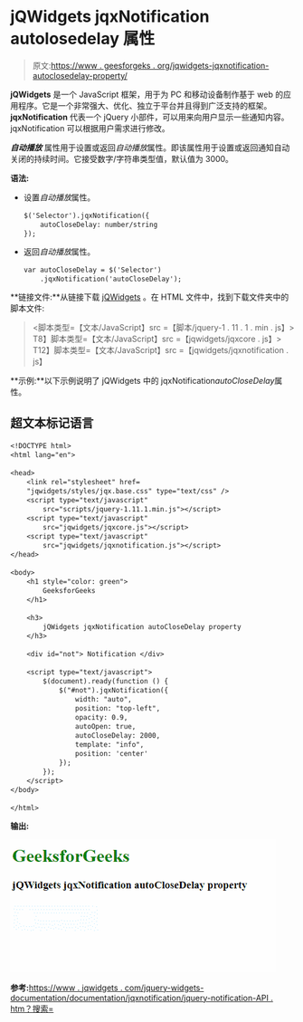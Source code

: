 # jQWidgets jqxNotification autolosedelay 属性

> 原文:[https://www . geesforgeks . org/jqwidgets-jqxnotification-autoclosedelay-property/](https://www.geeksforgeeks.org/jqwidgets-jqxnotification-autoclosedelay-property/)

**jQWidgets** 是一个 JavaScript 框架，用于为 PC 和移动设备制作基于 web 的应用程序。它是一个非常强大、优化、独立于平台并且得到广泛支持的框架。 **jqxNotification** 代表一个 jQuery 小部件，可以用来向用户显示一些通知内容。jqxNotification 可以根据用户需求进行修改。

***自动播放*** 属性用于设置或返回*自动播放*属性。即该属性用于设置或返回通知自动关闭的持续时间。它接受数字/字符串类型值，默认值为 3000。

**语法:**

*   设置*自动播放*属性。

    ```
    $('Selector').jqxNotification({ 
        autoCloseDelay: number/string
    });
    ```

*   返回*自动播放*属性。

    ```
    var autoCloseDelay = $('Selector')
        .jqxNotification('autoCloseDelay');
    ```

**链接文件:**从链接下载 [jQWidgets](https://www.jqwidgets.com/download/Download) 。在 HTML 文件中，找到下载文件夹中的脚本文件:

> <link rel="”stylesheet”" href="”jqwidgets/styles/jqx.base.css”" type="”text/css”">
> <脚本类型=【文本/JavaScript】src =【脚本/jquery-1 . 11 . 1 . min . js】></脚本>
> T8】脚本类型=【文本/JavaScript】src =【jqwidgets/jqxcore . js】></脚本>
> T12】脚本类型=【文本/JavaScript】src =【jqwidgets/jqxnotification . js】

**示例:**以下示例说明了 jQWidgets 中的 jqxNotification*autoCloseDelay*属性。

## 超文本标记语言

```
<!DOCTYPE html>
<html lang="en">

<head>
    <link rel="stylesheet" href=
    "jqwidgets/styles/jqx.base.css" type="text/css" />
    <script type="text/javascript" 
        src="scripts/jquery-1.11.1.min.js"></script>
    <script type="text/javascript" 
        src="jqwidgets/jqxcore.js"></script>
    <script type="text/javascript" 
        src="jqwidgets/jqxnotification.js"></script>
</head>

<body>
    <h1 style="color: green">
        GeeksforGeeks
    </h1>

    <h3>
        jQWidgets jqxNotification autoCloseDelay property
    </h3>

    <div id="not"> Notification </div>

    <script type="text/javascript">
        $(document).ready(function () {
            $("#not").jqxNotification({
                width: "auto",
                position: "top-left",
                opacity: 0.9,
                autoOpen: true,
                autoCloseDelay: 2000,
                template: "info",
                position: 'center'
            });
        });
    </script>
</body>

</html>
```

**输出:**

![](img/0c592f4018ed563e9054b6918f82f27d.png)

**参考:**[https://www . jqwidgets . com/jquery-widgets-documentation/documentation/jqxnotification/jquery-notification-API . htm？搜索=](https://www.jqwidgets.com/jquery-widgets-documentation/documentation/jqxnotification/jquery-notification-api.htm?search=)